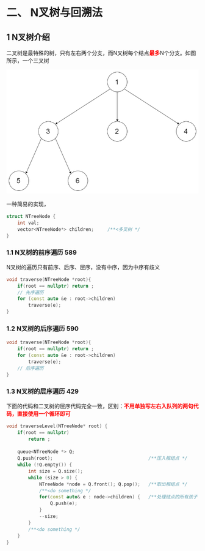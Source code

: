 # 二、 N叉树与回溯法

## 1 N叉树介绍
二叉树是最特殊的树，只有左右两个分支，而N叉树每个结点<font color=#ff0000>**最多**</font>N个分支。如图所示，一个三叉树
<div align=center><img src="tree_picture/6.png" /></div>

一种简易的实现，
```C++
struct NTreeNode {
    int val;
    vector<NTreeNode*> children;     /**<多叉树 */
}
```

### 1.1 N叉树的前序遍历 589
N叉树的遍历只有前序、后序、层序，没有中序，因为中序有歧义
```C++
void traverse(NTreeNode *root){
    if(root == nullptr) return ;
    // 先序遍历
    for (const auto &e : root->children)
        traverse(e);
}
```

### 1.2 N叉树的后序遍历 590
```C++
void traverse(NTreeNode *root){
    if(root == nullptr) return ;
    for (const auto &e : root->children)
        traverse(e);
    // 后序遍历
}
```

### 1.3 N叉树的层序遍历 429
下面的代码和二叉树的层序代码完全一致，区别：<font color=#ff0000>**不用单独写左右入队列的两句代码，直接使用一个循环即可**</font>
```C++
void traverseLevel(NTreeNode* root) {
    if(root == nullptr)
        return ;
    
    queue<NTreeNode *> Q;
    Q.push(root);									/**压入根结点 */
    while (!Q.empty()) {
        int size = Q.size();
        while (size > 0) {
            NTreeNode *node = Q.front(); Q.pop();	/**取出根结点 */
			/**<do something */
            for(const auto& e : node->children) {	/**处理结点的所有孩子 */
                Q.push(e);
            }
            --size;
        }
        /**<do something */
    }
}
```
